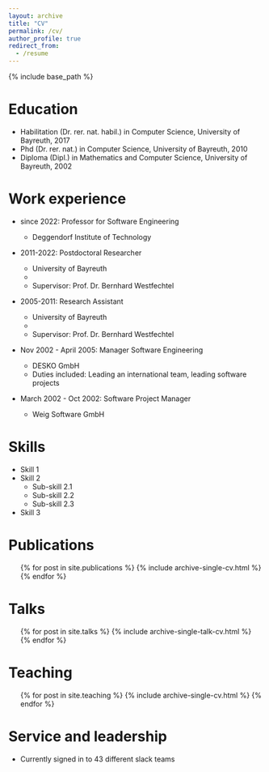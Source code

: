 ```yaml
---
layout: archive
title: "CV"
permalink: /cv/
author_profile: true
redirect_from:
  - /resume
---
```


{% include base_path %}

Education
======
* Habilitation (Dr. rer. nat. habil.) in Computer Science, University of Bayreuth, 2017
* Phd (Dr. rer. nat.) in Computer Science, University of Bayreuth, 2010
* Diploma (Dipl.) in Mathematics and Computer Science, University of Bayreuth, 2002

Work experience
======
* since 2022: Professor for Software Engineering
  * Deggendorf Institute of Technology

* 2011-2022: Postdoctoral Researcher
  * University of Bayreuth
  * 
  * Supervisor: Prof. Dr. Bernhard Westfechtel

* 2005-2011: Research Assistant
  * University of Bayreuth
  * 
  * Supervisor: Prof. Dr. Bernhard Westfechtel
  
* Nov 2002 - April 2005: Manager Software Engineering
  * DESKO GmbH
  * Duties included: Leading an international team, leading software projects
  
* March 2002 - Oct 2002: Software Project Manager
  * Weig Software GmbH
  
Skills
======
* Skill 1
* Skill 2
  * Sub-skill 2.1
  * Sub-skill 2.2
  * Sub-skill 2.3
* Skill 3

Publications
======
  <ul>{% for post in site.publications %}
    {% include archive-single-cv.html %}
  {% endfor %}</ul>
  
Talks
======
  <ul>{% for post in site.talks %}
    {% include archive-single-talk-cv.html %}
  {% endfor %}</ul>
  
Teaching
======
  <ul>{% for post in site.teaching %}
    {% include archive-single-cv.html %}
  {% endfor %}</ul>
  
Service and leadership
======
* Currently signed in to 43 different slack teams
